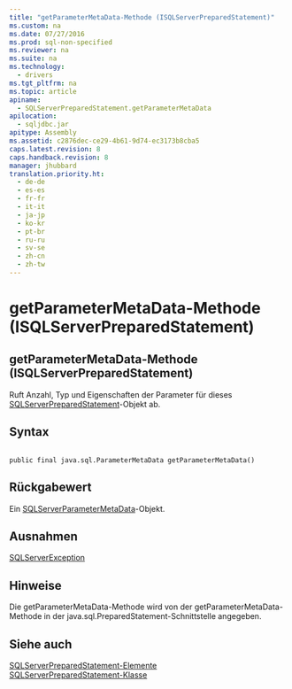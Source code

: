 ```yaml
---
title: "getParameterMetaData-Methode (ISQLServerPreparedStatement)"
ms.custom: na
ms.date: 07/27/2016
ms.prod: sql-non-specified
ms.reviewer: na
ms.suite: na
ms.technology: 
  - drivers
ms.tgt_pltfrm: na
ms.topic: article
apiname: 
  - SQLServerPreparedStatement.getParameterMetaData
apilocation: 
  - sqljdbc.jar
apitype: Assembly
ms.assetid: c2876dec-ce29-4b61-9d74-ec3173b8cba5
caps.latest.revision: 8
caps.handback.revision: 8
manager: jhubbard
translation.priority.ht: 
  - de-de
  - es-es
  - fr-fr
  - it-it
  - ja-jp
  - ko-kr
  - pt-br
  - ru-ru
  - sv-se
  - zh-cn
  - zh-tw
---
```

# getParameterMetaData-Methode (ISQLServerPreparedStatement)
    
## getParameterMetaData\-Methode \(ISQLServerPreparedStatement\)  
 Ruft Anzahl, Typ und Eigenschaften der Parameter für dieses [SQLServerPreparedStatement](../content/SQLServerPreparedStatement-Class.md)\-Objekt ab.  
  
## Syntax  
  
```  
  
public final java.sql.ParameterMetaData getParameterMetaData()  
```  
  
## Rückgabewert  
 Ein [SQLServerParameterMetaData](../content/SQLServerParameterMetaData-Class.md)\-Objekt.  
  
## Ausnahmen  
 [SQLServerException](../content/SQLServerException-Class.md)  
  
## Hinweise  
 Die getParameterMetaData\-Methode wird von der getParameterMetaData\-Methode in der java.sql.PreparedStatement\-Schnittstelle angegeben.  
  
## Siehe auch  
 [SQLServerPreparedStatement-Elemente](../content/SQLServerPreparedStatement-Members.md)   
 [SQLServerPreparedStatement-Klasse](../content/SQLServerPreparedStatement-Class.md)  
  
  